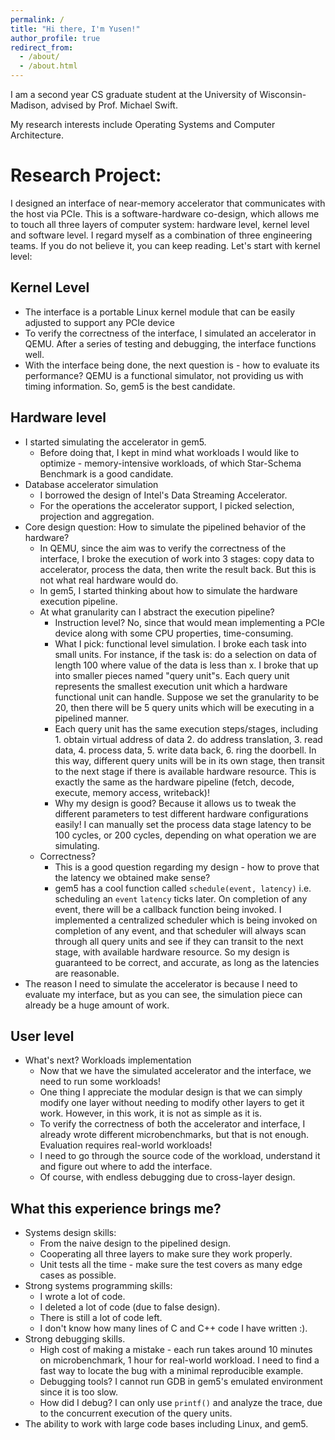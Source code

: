 ```yaml
---
permalink: /
title: "Hi there, I'm Yusen!"
author_profile: true
redirect_from: 
  - /about/
  - /about.html
---
```

I am a second year CS graduate student at the University of Wisconsin-Madison, advised by Prof. Michael Swift.

My research interests include Operating Systems and Computer Architecture.



# Research Project:
I designed an interface of near-memory accelerator that communicates with the host via PCIe. This is a software-hardware co-design, which allows me to touch all three layers of computer system: hardware level, kernel level and software level. I regard myself as a combination of three engineering teams. If you do not believe it, you can keep reading. Let's start with kernel level:

## Kernel Level
* The interface is a portable Linux kernel module that can be easily adjusted to support any PCIe device
* To verify the correctness of the interface, I simulated an accelerator in QEMU. After a series of testing and debugging, the interface functions well.
* With the interface being done, the next question is - how to evaluate its performance? QEMU is a functional simulator, not providing us with timing information. So, gem5 is the best candidate.

## Hardware level
* I started simulating the accelerator in gem5. 
  * Before doing that, I kept in mind what workloads I would like to optimize - memory-intensive workloads, of which Star-Schema Benchmark is a good candidate.
* Database accelerator simulation
  * I borrowed the design of Intel's Data Streaming Accelerator.
  * For the operations the accelerator support, I picked selection, projection and aggregation.
* Core design question: How to simulate the pipelined behavior of the hardware?
  * In QEMU, since the aim was to verify the correctness of the interface, I broke the execution of work into 3 stages: copy data to accelerator, process the data, then write the result back. But this is not what real hardware would do.
  * In gem5, I started thinking about how to simulate the hardware execution pipeline.
  * At what granularity can I abstract the execution pipeline?
    * Instruction level? No, since that would mean implementing a PCIe device along with some CPU properties, time-consuming. 
    * What I pick: functional level simulation. I broke each task into small units. For instance, if the task is: do a selection on data of length 100 where value of the data is less than x. I broke that up into smaller pieces named "query unit"s. Each query unit represents the smallest execution unit which a hardware functional unit can handle. Suppose we set the granularity to be 20, then there will be 5 query units which will be executing in a pipelined manner.
    * Each query unit has the same execution steps/stages, including 1. obtain virtual address of data 2. do address translation, 3. read data, 4. process data, 5. write data back, 6. ring the doorbell. In this way, different query units will be in its own stage, then transit to the next stage if there is available hardware resource. This is exactly the same as the hardware pipeline (fetch, decode, execute, memory access, writeback)!
    * Why my design is good? Because it allows us to tweak the different parameters to test different hardware configurations easily! I can manually set the process data stage latency to be 100 cycles, or 200 cycles, depending on what operation we are simulating. 
  * Correctness?
    * This is a good question regarding my design - how to prove that the latency we obtained make sense?
    * gem5 has a cool function called `schedule(event, latency)` i.e. scheduling an `event` `latency` ticks later. On completion of any event, there will be a callback function being invoked. I implemented a centralized scheduler which is being invoked on completion of any event, and that scheduler will always scan through all query units and see if they can transit to the next stage, with available hardware resource. So my design is guaranteed to be correct, and accurate, as long as the latencies are reasonable.
* The reason I need to simulate the accelerator is because I need to evaluate my interface, but as you can see, the simulation piece can already be a huge amount of work.

## User level
* What's next? Workloads implementation
  * Now that we have the simulated accelerator and the interface, we need to run some workloads!
  * One thing I appreciate the modular design is that we can simply modify one layer without needing to modify other layers to get it work. However, in this work, it is not as simple as it is.
  * To verify the correctness of both the accelerator and interface, I already wrote different microbenchmarks, but that is not enough. Evaluation requires real-world workloads!
  * I need to go through the source code of the workload, understand it and figure out where to add the interface.
  * Of course, with endless debugging due to cross-layer design.

## What this experience brings me?
* Systems design skills:
  * From the naive design to the pipelined design.
  * Cooperating all three layers to make sure they work properly.
  * Unit tests all the time - make sure the test covers as many edge cases as possible.
* Strong systems programming skills:
  * I wrote a lot of code.
  * I deleted a lot of code (due to false design).
  * There is still a lot of code left.
  * I don't know how many lines of C and C++ code I have written :).
* Strong debugging skills.
  * High cost of making a mistake - each run takes around 10 minutes on microbenchmark, 1 hour for real-world workload. I need to find a fast way to locate the bug with a minimal reproducible example.
  * Debugging tools? I cannot run GDB in gem5's emulated environment since it is too slow.
  * How did I debug? I can only use `printf()` and analyze the trace, due to the concurrent execution of the query units.
* The ability to work with large code bases including Linux, and gem5.


